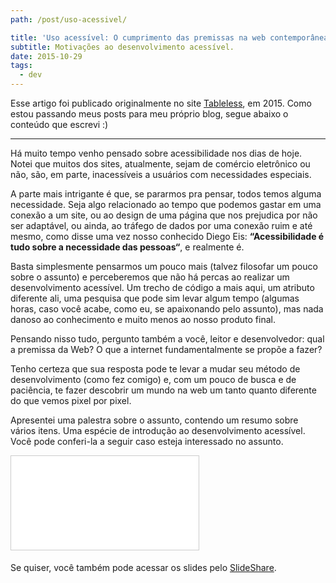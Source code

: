```yaml
---
path: /post/uso-acessivel/

title: 'Uso acessível: O cumprimento das premissas na web contemporânea'
subtitle: Motivações ao desenvolvimento acessível.
date: 2015-10-29
tags:
  - dev
---
```


Esse artigo foi publicado originalmente no site [Tableless](https://tableless.com.br/uso-acessivel-o-cumprimento-das-premissas-na-web-contemporanea/), em 2015.
Como estou passando meus posts para meu próprio blog, segue abaixo o conteúdo que escrevi :)
___

Há muito tempo venho pensado sobre acessibilidade nos dias de hoje. Notei que muitos dos sites, atualmente, sejam de comércio eletrônico ou não, são, em parte, inacessíveis a usuários com necessidades especiais.

A parte mais intrigante é que, se pararmos pra pensar, todos temos alguma necessidade. Seja algo relacionado ao tempo que podemos gastar em uma conexão a um site, ou ao design de uma página que nos prejudica por não ser adaptável, ou ainda, ao tráfego de dados por uma conexão ruim e até mesmo, como disse uma vez nosso conhecido Diego Eis: **“Acessibilidade é tudo sobre a necessidade das pessoas“**, e realmente é.

Basta simplesmente pensarmos um pouco mais (talvez filosofar um pouco sobre o assunto) e perceberemos que não há percas ao realizar um desenvolvimento acessível. Um trecho de código a mais aqui, um atributo diferente ali, uma pesquisa que pode sim levar algum tempo (algumas horas, caso você acabe, como eu, se apaixonando pelo assunto), mas nada danoso ao conhecimento e muito menos ao nosso produto final.

Pensando nisso tudo, pergunto também a você, leitor e desenvolvedor: qual a premissa da Web? O que a internet fundamentalmente se propõe a fazer?

Tenho certeza que sua resposta pode te levar a mudar seu método de desenvolvimento (como fez comigo) e, com um pouco de busca e de paciência, te fazer descobrir um mundo na web um tanto quanto diferente do que vemos pixel por pixel.

Apresentei uma palestra sobre o assunto, contendo um resumo sobre vários itens. Uma espécie de introdução ao desenvolvimento acessível. Você pode conferi-la a seguir caso esteja interessado no assunto.

<iframe src="//www.slideshare.net/slideshow/embed_code/key/rVuMOHILyhzLqR" class="iframe-presentation" frameborder="0" marginwidth="0" marginheight="0" scrolling="no" style="border:1px solid #CCC; border-width:1px; margin-bottom:5px; max-width: 100%;" allowfullscreen> </iframe>

Se quiser, você também pode acessar os slides pelo [SlideShare](https://www.slideshare.net/GabrielLuizRamos/uso-acessivel-o-cumprimento-das-premissas-na-web-contempornea).
